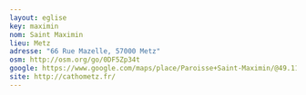```yaml
---
layout: eglise
key: maximin
nom: Saint Maximin
lieu: Metz
adresse: "66 Rue Mazelle, 57000 Metz"
osm: http://osm.org/go/0DF5Zp34t
google: https://www.google.com/maps/place/Paroisse+Saint-Maximin/@49.1150399,6.1805673,17.25z/
site: http://cathometz.fr/
---
```


